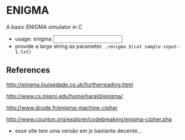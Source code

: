 # ENIGMA

A basic ENIGMA simulator in C

- usage: enigma <input>
- provide a large string as parameter. ```./enigma $(cat sample-input-1.txt)```

## References

http://enigma.louisedade.co.uk/furtherreading.html

http://www.cs.miami.edu/home/harald/enigma/

http://www.dcode.fr/enigma-machine-cipher

http://www.counton.org/explorer/codebreaking/enigma-cipher.php
- esse site tem uma versão em js bastante decente...